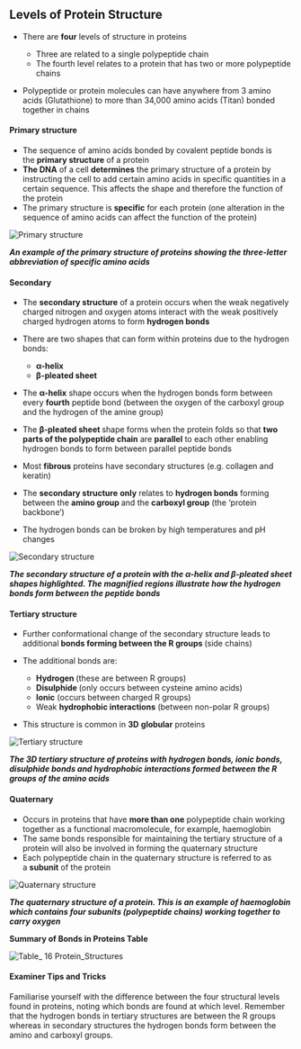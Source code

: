 Levels of Protein Structure
---------------------------

* There are <b>four</b> levels of structure in proteins

  + Three are related to a single polypeptide chain
  + The fourth level relates to a protein that has two or more polypeptide chains
* Polypeptide or protein molecules can have anywhere from 3 amino acids (Glutathione) to more than 34,000 amino acids (Titan) bonded together in chains

#### Primary structure

* The sequence of amino acids bonded by covalent peptide bonds is the <b>primary structure</b> of a protein
* <b>The DNA</b> of a cell <b>determines</b> the primary structure of a protein by instructing the cell to add certain amino acids in specific quantities in a certain sequence. This affects the shape and therefore the function of the protein
* The primary structure is <b>specific</b> for each protein (one alteration in the sequence of amino acids can affect the function of the protein)

![Primary structure](Primary-structure.png)

<i><b>An example of the primary structure of proteins showing the three-letter abbreviation of specific amino acids</b></i>

#### Secondary

* The <b>secondary structure</b> of a protein occurs when the weak negatively charged nitrogen and oxygen atoms interact with the weak positively charged hydrogen atoms to form <b>hydrogen bonds</b>
* There are two shapes that can form within proteins due to the hydrogen bonds:

  + <b>α-helix</b>
  + <b>β-pleated sheet</b>
* The <b>α-helix</b> shape occurs when the hydrogen bonds form between every <b>fourth</b> peptide bond (between the oxygen of the carboxyl group and the hydrogen of the amine group)
* The <b>β-pleated sheet </b>shape forms when the protein folds so that <b>two parts of the polypeptide chain</b> are <b>parallel</b> to each other enabling hydrogen bonds to form between parallel peptide bonds
* Most <b>fibrous</b> proteins have secondary structures (e.g. collagen and keratin)
* The <b>secondary structure</b> <b>only</b> relates to <b>hydrogen bonds</b> forming between the <b>amino group </b>and the <b>carboxyl group</b> (the ‘protein backbone’)
* The hydrogen bonds can be broken by high temperatures and pH changes

![Secondary structure](Secondary-structure.png)

<i><b>The secondary structure of a protein with the α-helix and β-pleated sheet shapes highlighted. The magnified regions illustrate how the hydrogen bonds form between the peptide bonds</b></i>

#### Tertiary structure

* Further conformational change of the secondary structure leads to additional<b> bonds forming between the R groups </b>(side chains)
* The additional bonds are:

  + <b>Hydrogen </b>(these are between R groups)
  + <b>Disulphide </b>(only occurs between cysteine amino acids)
  + <b>Ionic</b> (occurs between charged R groups)
  + Weak <b>hydrophobic interactions</b> (between non-polar R groups)
* This structure is common in <b>3D</b> <b>globular</b> proteins

![Tertiary structure](Tertiary-structure.png)

<i><b>The 3D tertiary structure of proteins with hydrogen bonds, ionic bonds, disulphide bonds and hydrophobic interactions formed between the R groups of the amino acids</b></i>

#### Quaternary

* Occurs in proteins that have <b>more than one</b> polypeptide chain working together as a functional macromolecule, for example, haemoglobin
* The same bonds responsible for maintaining the tertiary structure of a protein will also be involved in forming the quaternary structure
* Each polypeptide chain in the quaternary structure is referred to as a <b>subunit</b> of the protein

![Quaternary structure](Quaternary-structure.png)

<i><b>The quaternary structure of a protein. This is an example of haemoglobin which contains four subunits (polypeptide chains) working together to carry oxygen</b></i>

<b>Summary of Bonds in Proteins Table</b>

![Table_ 16 Protein_Structures](Table_-16-Protein_Structures.png)

#### Examiner Tips and Tricks

Familiarise yourself with the difference between the four structural levels found in proteins, noting which bonds are found at which level. Remember that the hydrogen bonds in tertiary structures are between the R groups whereas in secondary structures the hydrogen bonds form between the amino and carboxyl groups.